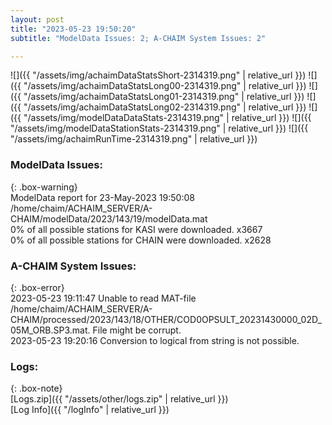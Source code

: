 ```yaml
---
layout: post
title: "2023-05-23 19:50:20"
subtitle: "ModelData Issues: 2; A-CHAIM System Issues: 2"

---
```


![]({{ "/assets/img/achaimDataStatsShort-2314319.png" | relative_url }})
![]({{ "/assets/img/achaimDataStatsLong00-2314319.png" | relative_url }})
![]({{ "/assets/img/achaimDataStatsLong01-2314319.png" | relative_url }})
![]({{ "/assets/img/achaimDataStatsLong02-2314319.png" | relative_url }})
![]({{ "/assets/img/modelDataDataStats-2314319.png" | relative_url }})
![]({{ "/assets/img/modelDataStationStats-2314319.png" | relative_url }})
![]({{ "/assets/img/achaimRunTime-2314319.png" | relative_url }})


### ModelData Issues:  
  
{: .box-warning}  
 ModelData report for 23-May-2023 19:50:08   
 /home/chaim/ACHAIM_SERVER/A-CHAIM/modelData/2023/143/19/modelData.mat   
 0% of all possible stations for KASI were downloaded. x3667   
 0% of all possible stations for CHAIN were downloaded. x2628   
  
### A-CHAIM System Issues:  
  
{: .box-error}  
2023-05-23 19:11:47 Unable to read MAT-file /home/chaim/ACHAIM_SERVER/A-CHAIM/processed/2023/143/18/OTHER/COD0OPSULT_20231430000_02D_05M_ORB.SP3.mat. File might be corrupt.  
2023-05-23 19:20:16 Conversion to logical from string is not possible.  

### Logs:  
  
{: .box-note}  
[Logs.zip]({{ "/assets/other/logs.zip" | relative_url }})  
[Log Info]({{ "/logInfo" | relative_url }})  

